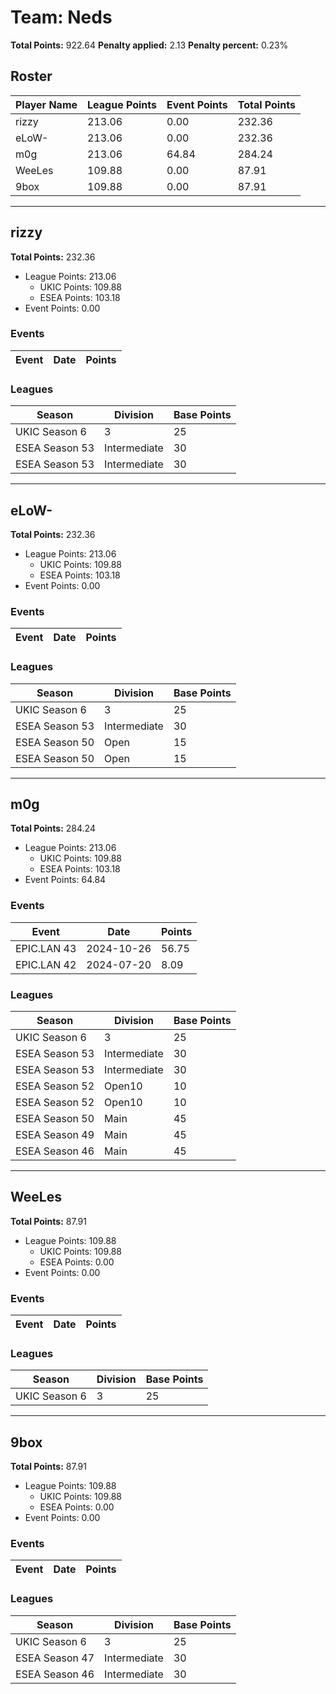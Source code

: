# Team: Neds

**Total Points:** 922.64
**Penalty applied:** 2.13
**Penalty percent:** 0.23%

## Roster
| Player Name | League Points | Event Points | Total Points |
|-------------|--------------|--------------|-------------|
| rizzy | 213.06 | 0.00 | 232.36 |
| eLoW- | 213.06 | 0.00 | 232.36 |
| m0g | 213.06 | 64.84 | 284.24 |
| WeeLes | 109.88 | 0.00 | 87.91 |
| 9box | 109.88 | 0.00 | 87.91 |

---

## rizzy

**Total Points:** 232.36

- League Points: 213.06
  - UKIC Points: 109.88
  - ESEA Points: 103.18
- Event Points: 0.00

### Events
| Event | Date | Points |
|-------|------|--------|
### Leagues
| Season | Division | Base Points |
|--------|----------|-------------|
| UKIC Season 6 | 3 | 25 |
| ESEA Season 53 | Intermediate | 30 |
| ESEA Season 53 | Intermediate | 30 |
---

## eLoW-

**Total Points:** 232.36

- League Points: 213.06
  - UKIC Points: 109.88
  - ESEA Points: 103.18
- Event Points: 0.00

### Events
| Event | Date | Points |
|-------|------|--------|
### Leagues
| Season | Division | Base Points |
|--------|----------|-------------|
| UKIC Season 6 | 3 | 25 |
| ESEA Season 53 | Intermediate | 30 |
| ESEA Season 50 | Open | 15 |
| ESEA Season 50 | Open | 15 |
---

## m0g

**Total Points:** 284.24

- League Points: 213.06
  - UKIC Points: 109.88
  - ESEA Points: 103.18
- Event Points: 64.84

### Events
| Event | Date | Points |
|-------|------|--------|
| EPIC.LAN 43 | 2024-10-26 | 56.75 |
| EPIC.LAN 42 | 2024-07-20 | 8.09 |
### Leagues
| Season | Division | Base Points |
|--------|----------|-------------|
| UKIC Season 6 | 3 | 25 |
| ESEA Season 53 | Intermediate | 30 |
| ESEA Season 53 | Intermediate | 30 |
| ESEA Season 52 | Open10 | 10 |
| ESEA Season 52 | Open10 | 10 |
| ESEA Season 50 | Main | 45 |
| ESEA Season 49 | Main | 45 |
| ESEA Season 46 | Main | 45 |
---

## WeeLes

**Total Points:** 87.91

- League Points: 109.88
  - UKIC Points: 109.88
  - ESEA Points: 0.00
- Event Points: 0.00

### Events
| Event | Date | Points |
|-------|------|--------|
### Leagues
| Season | Division | Base Points |
|--------|----------|-------------|
| UKIC Season 6 | 3 | 25 |
---

## 9box

**Total Points:** 87.91

- League Points: 109.88
  - UKIC Points: 109.88
  - ESEA Points: 0.00
- Event Points: 0.00

### Events
| Event | Date | Points |
|-------|------|--------|
### Leagues
| Season | Division | Base Points |
|--------|----------|-------------|
| UKIC Season 6 | 3 | 25 |
| ESEA Season 47 | Intermediate | 30 |
| ESEA Season 46 | Intermediate | 30 |